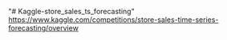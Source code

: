 "# Kaggle-store_sales_ts_forecasting" 
https://www.kaggle.com/competitions/store-sales-time-series-forecasting/overview
